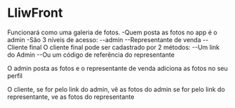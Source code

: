 # LliwFront
Funcionará como uma galeria de fotos.
-Quem posta as fotos no app é o admin
-São 3 níveis de acesso:
  --admin
  --Representante de venda
  --Cliente final
O cliente final pode ser cadastrado por 2 métodos:
  --Um link do Admin
  --Ou um código de referência do representante

O admin posta as fotos e o representante de venda adiciona as fotos no seu perfil

O cliente, se for pelo link do admin, vê as fotos do admin
se for pelo link do representante, ve as fotos do representante
